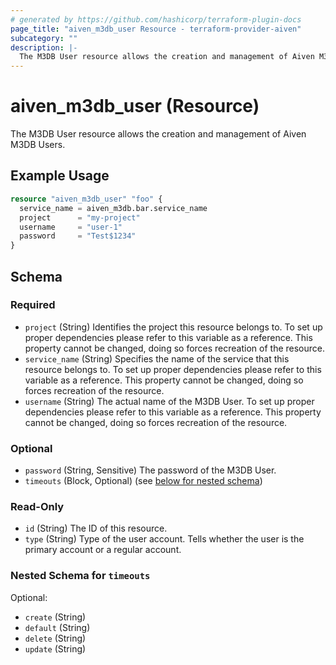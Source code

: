 ```yaml
---
# generated by https://github.com/hashicorp/terraform-plugin-docs
page_title: "aiven_m3db_user Resource - terraform-provider-aiven"
subcategory: ""
description: |-
  The M3DB User resource allows the creation and management of Aiven M3DB Users.
---
```


# aiven_m3db_user (Resource)

The M3DB User resource allows the creation and management of Aiven M3DB Users.

## Example Usage

```terraform
resource "aiven_m3db_user" "foo" {
  service_name = aiven_m3db.bar.service_name
  project      = "my-project"
  username     = "user-1"
  password     = "Test$1234"
}
```

<!-- schema generated by tfplugindocs -->
## Schema

### Required

- `project` (String) Identifies the project this resource belongs to. To set up proper dependencies please refer to this variable as a reference. This property cannot be changed, doing so forces recreation of the resource.
- `service_name` (String) Specifies the name of the service that this resource belongs to. To set up proper dependencies please refer to this variable as a reference. This property cannot be changed, doing so forces recreation of the resource.
- `username` (String) The actual name of the M3DB User. To set up proper dependencies please refer to this variable as a reference. This property cannot be changed, doing so forces recreation of the resource.

### Optional

- `password` (String, Sensitive) The password of the M3DB User.
- `timeouts` (Block, Optional) (see [below for nested schema](#nestedblock--timeouts))

### Read-Only

- `id` (String) The ID of this resource.
- `type` (String) Type of the user account. Tells whether the user is the primary account or a regular account.

<a id="nestedblock--timeouts"></a>
### Nested Schema for `timeouts`

Optional:

- `create` (String)
- `default` (String)
- `delete` (String)
- `update` (String)


